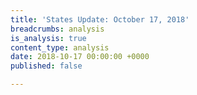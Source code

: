```yaml
---
title: 'States Update: October 17, 2018'
breadcrumbs: analysis
is_analysis: true
content_type: analysis
date: 2018-10-17 00:00:00 +0000
published: false

---
```

